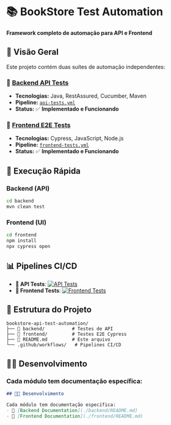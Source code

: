 # 📚 BookStore Test Automation

**Framework completo de automação para API e Frontend**

## 🎯 Visão Geral

Este projeto contém duas suítes de automação independentes:

### 🔧 [Backend API Tests](./backend/README.md)
- **Tecnologias:** Java, RestAssured, Cucumber, Maven
- **Pipeline:** [`api-tests.yml`](.github/workflows/api-tests.yml)
- **Status:** ✅ **Implementado e Funcionando**

### 🎨 [Frontend E2E Tests](./frontend/README.md)
- **Tecnologias:** Cypress, JavaScript, Node.js
- **Pipeline:** [`frontend-tests.yml`](.github/workflows/frontend-tests.yml)
- **Status:** ✅ **Implementado e Funcionando**

## 🚀 Execução Rápida

### Backend (API)
```bash
cd backend
mvn clean test
```

###  Frontend (UI)
```bash
cd frontend
npm install
npx cypress open
```
## 📊 Pipelines CI/CD

- **🔧 API Tests**: [![API Tests](https://github.com/brunopsantiago/bookstore-api-test-automation/actions/workflows/api-tests.yml/badge.svg)](https://github.com/brunopsantiago/bookstore-api-test-automation/actions/workflows/api-tests.yml)
- **🎨 Frontend Tests**: [![Frontend Tests](https://github.com/brunopsantiago/bookstore-api-test-automation/actions/workflows/frontend-tests.yml/badge.svg)](https://github.com/brunopsantiago/bookstore-api-test-automation/actions/workflows/frontend-tests.yml)
## 📁 Estrutura do Projeto
```text
bookstore-api-test-automation/
├── 🔧 backend/          # Testes de API
├── 🎨 frontend/         # Testes E2E Cypress  
├── 📖 README.md         # Este arquivo
└── .github/workflows/   # Pipelines CI/CD
```
## 👨‍💻 Desenvolvimento
### Cada módulo tem documentação específica:

```markdown
## 👨‍💻 Desenvolvimento

Cada módulo tem documentação específica:
- 📖 [Backend Documentation](./backend/README.md)
- 📖 [Frontend Documentation](./frontend/README.md)
```



